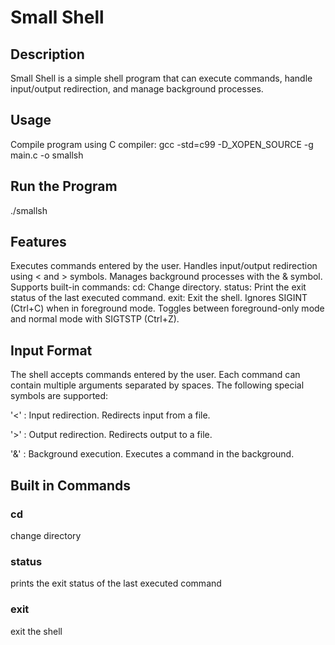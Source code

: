 # Small Shell

## Description
Small Shell is a simple shell program that can execute commands, handle input/output redirection, and manage background processes.

## Usage
Compile program using C compiler:
gcc -std=c99 -D_XOPEN_SOURCE -g main.c -o smallsh

## Run the Program
./smallsh

## Features
Executes commands entered by the user.
Handles input/output redirection using < and > symbols.
Manages background processes with the & symbol.
Supports built-in commands:
cd: Change directory.
status: Print the exit status of the last executed command.
exit: Exit the shell.
Ignores SIGINT (Ctrl+C) when in foreground mode.
Toggles between foreground-only mode and normal mode with SIGTSTP (Ctrl+Z).

## Input Format
The shell accepts commands entered by the user. Each command can contain multiple arguments separated by spaces. The following special symbols are supported:

'<' : Input redirection. Redirects input from a file.

'>' : Output redirection. Redirects output to a file.

'&' : Background execution. Executes a command in the background.

## Built in Commands
### cd
change directory
### status
prints the exit status of the last executed command
### exit
exit the shell
